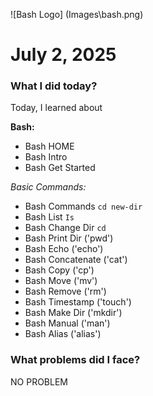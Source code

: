 ![Bash Logo] (Images\bash.png)

# July 2, 2025

### What I did today?

Today, I learned about

**Bash:**

- Bash HOME
- Bash Intro
- Bash Get Started

*Basic Commands:*

- Bash Commands `cd new-dir`
- Bash List `Is`
- Bash Change Dir `cd`
- Bash Print Dir ('pwd')
- Bash Echo ('echo')
- Bash Concatenate ('cat')
- Bash Copy ('cp')
- Bash Move ('mv')
- Bash Remove ('rm')
- Bash Timestamp ('touch')
- Bash Make Dir ('mkdir')
- Bash Manual ('man')
- Bash Alias ('alias')

### What problems did I face?

NO PROBLEM
